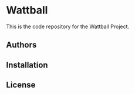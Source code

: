 # Wattball #

This is the code repository for the Wattball Project.

## Authors ##

## Installation ##

## License ##
